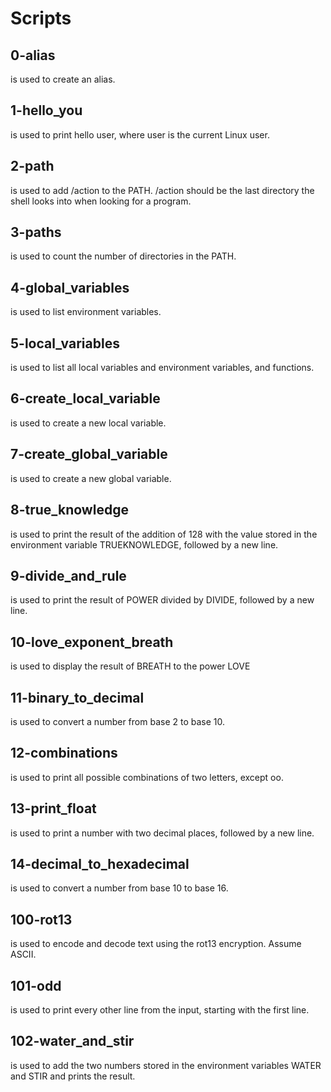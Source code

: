 # Scripts

## 0-alias

is used to create an alias.

## 1-hello_you

is used to print hello user, where user is the current Linux user.

## 2-path

is used to add /action to the PATH. /action should be the last directory the shell looks into when looking for a program.

## 3-paths

is used to count the number of directories in the PATH.

## 4-global_variables

is used to list environment variables.

## 5-local_variables

is used to list all local variables and environment variables, and functions.

## 6-create_local_variable

is used to create a new local variable.

## 7-create_global_variable

is used to create a new global variable.

## 8-true_knowledge

is used to print the result of the addition of 128 with the value stored in the environment variable TRUEKNOWLEDGE, followed by a new line.

## 9-divide_and_rule

is used to print the result of POWER divided by DIVIDE, followed by a new line.

## 10-love_exponent_breath

is used to display the result of BREATH to the power LOVE

## 11-binary_to_decimal

is used to convert a number from base 2 to base 10.

## 12-combinations

is used to print all possible combinations of two letters, except oo.

## 13-print_float

is used to print a number with two decimal places, followed by a new line.

## 14-decimal_to_hexadecimal

is used to convert a number from base 10 to base 16.

## 100-rot13

is used to encode and decode text using the rot13 encryption. Assume ASCII.

## 101-odd

is used to print every other line from the input, starting with the first line.

## 102-water_and_stir

is used to add the two numbers stored in the environment variables WATER and STIR and prints the result.
